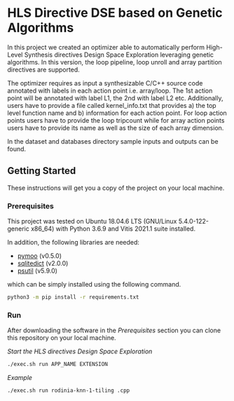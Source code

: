 # HLS Directive DSE based on Genetic Algorithms

In this project we created an optimizer able to automatically perform High-Level Synthesis directives Design Space Exploration leveraging genetic algorithms. In this version, the loop pipeline, loop unroll and array partition directives are supported.

The optimizer requires as input a synthesizable C/C++ source code annotated with labels in each action point i.e. array/loop. The 1st action point will be annotated with label L1, the 2nd with label L2 etc. Additionally, users have to provide a file called kernel_info.txt that provides a) the top level function name and b) information for each action point. For loop action points users have to provide the loop tripcount while for array action points users have to provide its name as well as the size of each array dimension.

In the dataset and databases directory sample inputs and outputs can be found.

## Getting Started

These instructions will get you a copy of the project on your local machine.

### Prerequisites

This project was tested on Ubuntu 18.04.6 LTS (GNU/Linux 5.4.0-122-generic x86_64) with Python 3.6.9 and Vitis 2021.1 suite installed. 

In addition, the following libraries are needed:
* [pymoo](https://pypi.org/project/pymoo/) (v0.5.0)
* [sqlitedict](https://pypi.org/project/sqldict/) (v2.0.0)
* [psutil](https://pypi.org/project/psutil/) (v5.9.0)

which can be simply installed using the following command.

```bash
python3 -m pip install -r requirements.txt
```

### Run

After downloading the software in the *Prerequisites* section you can clone this repository on your local machine.

*Start the HLS directives Design Space Exploration*

```bash
./exec.sh run APP_NAME EXTENSION
```

*Example*

```bash
./exec.sh run rodinia-knn-1-tiling .cpp
```